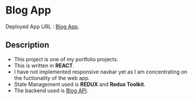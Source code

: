 # Blog App

Deployed App URL : [Blog App](https://blog-app-react.vercel.app).

## Description

- This project is one of my portfolio projects.
- This is written in <b>REACT</b>.
- I have not implemented responsive navbar yet as I am concentrating on the fuctionality of the web app.
- State Management used is <b>REDUX</b> and <b>Redux Toolkit</b>.
- The backend used is [Blog API](https://github.com/Abhi-codr/blog-app-api).
